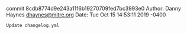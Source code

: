 commit 8cdb8774d9e243a11f6b19270709fed7bc3993e0
Author: Danny Haynes <dhaynes@mitre.org>
Date:   Tue Oct 15 14:53:11 2019 -0400

    Update changelog.yml
